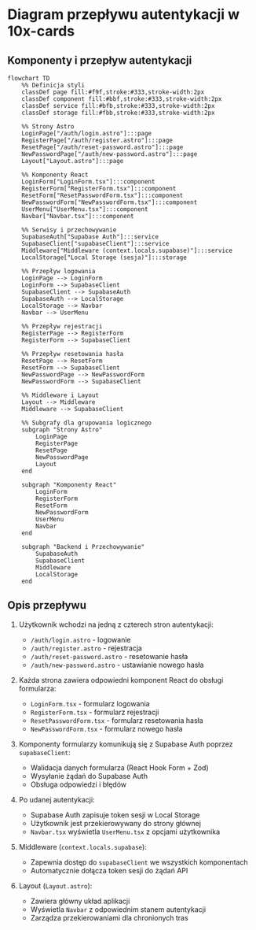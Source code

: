 # Diagram przepływu autentykacji w 10x-cards

## Komponenty i przepływ autentykacji

```mermaid
flowchart TD
    %% Definicja styli
    classDef page fill:#f9f,stroke:#333,stroke-width:2px
    classDef component fill:#bbf,stroke:#333,stroke-width:2px
    classDef service fill:#bfb,stroke:#333,stroke-width:2px
    classDef storage fill:#fbb,stroke:#333,stroke-width:2px

    %% Strony Astro
    LoginPage["/auth/login.astro"]:::page
    RegisterPage["/auth/register.astro"]:::page
    ResetPage["/auth/reset-password.astro"]:::page
    NewPasswordPage["/auth/new-password.astro"]:::page
    Layout["Layout.astro"]:::page

    %% Komponenty React
    LoginForm["LoginForm.tsx"]:::component
    RegisterForm["RegisterForm.tsx"]:::component
    ResetForm["ResetPasswordForm.tsx"]:::component
    NewPasswordForm["NewPasswordForm.tsx"]:::component
    UserMenu["UserMenu.tsx"]:::component
    Navbar["Navbar.tsx"]:::component

    %% Serwisy i przechowywanie
    SupabaseAuth["Supabase Auth"]:::service
    SupabaseClient["supabaseClient"]:::service
    Middleware["Middleware (context.locals.supabase)"]:::service
    LocalStorage["Local Storage (sesja)"]:::storage

    %% Przepływ logowania
    LoginPage --> LoginForm
    LoginForm --> SupabaseClient
    SupabaseClient --> SupabaseAuth
    SupabaseAuth --> LocalStorage
    LocalStorage --> Navbar
    Navbar --> UserMenu

    %% Przepływ rejestracji
    RegisterPage --> RegisterForm
    RegisterForm --> SupabaseClient

    %% Przepływ resetowania hasła
    ResetPage --> ResetForm
    ResetForm --> SupabaseClient
    NewPasswordPage --> NewPasswordForm
    NewPasswordForm --> SupabaseClient

    %% Middleware i Layout
    Layout --> Middleware
    Middleware --> SupabaseClient

    %% Subgrafy dla grupowania logicznego
    subgraph "Strony Astro"
        LoginPage
        RegisterPage
        ResetPage
        NewPasswordPage
        Layout
    end

    subgraph "Komponenty React"
        LoginForm
        RegisterForm
        ResetForm
        NewPasswordForm
        UserMenu
        Navbar
    end

    subgraph "Backend i Przechowywanie"
        SupabaseAuth
        SupabaseClient
        Middleware
        LocalStorage
    end
```

## Opis przepływu

1. Użytkownik wchodzi na jedną z czterech stron autentykacji:
   - `/auth/login.astro` - logowanie
   - `/auth/register.astro` - rejestracja
   - `/auth/reset-password.astro` - resetowanie hasła
   - `/auth/new-password.astro` - ustawianie nowego hasła

2. Każda strona zawiera odpowiedni komponent React do obsługi formularza:
   - `LoginForm.tsx` - formularz logowania
   - `RegisterForm.tsx` - formularz rejestracji
   - `ResetPasswordForm.tsx` - formularz resetowania hasła
   - `NewPasswordForm.tsx` - formularz nowego hasła

3. Komponenty formularzy komunikują się z Supabase Auth poprzez `supabaseClient`:
   - Walidacja danych formularza (React Hook Form + Zod)
   - Wysyłanie żądań do Supabase Auth
   - Obsługa odpowiedzi i błędów

4. Po udanej autentykacji:
   - Supabase Auth zapisuje token sesji w Local Storage
   - Użytkownik jest przekierowywany do strony głównej
   - `Navbar.tsx` wyświetla `UserMenu.tsx` z opcjami użytkownika

5. Middleware (`context.locals.supabase`):
   - Zapewnia dostęp do `supabaseClient` we wszystkich komponentach
   - Automatycznie dołącza token sesji do żądań API

6. Layout (`Layout.astro`):
   - Zawiera główny układ aplikacji
   - Wyświetla `Navbar` z odpowiednim stanem autentykacji
   - Zarządza przekierowaniami dla chronionych tras
